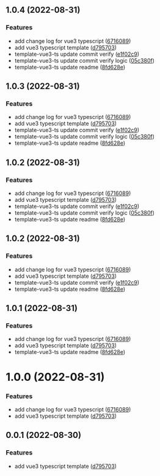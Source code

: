 ## 1.0.4 (2022-08-31)

### Features

- add change log for vue3 typescript ([6716089](https://github.com/zjhiphop/ming-cli/commit/671608953f4f0e18bf28be17d55ea5b2882f81aa))
- add vue3 typescript template ([d795703](https://github.com/zjhiphop/ming-cli/commit/d795703e79f1535848b98f7f311c43a23cf8ea8c))
- template-vue3-ts update commit verify ([e1f02c9](https://github.com/zjhiphop/ming-cli/commit/e1f02c927944aa42871ca1faecccc6739a8f0474))
- template-vue3-ts update commit verify logic ([05c380f](https://github.com/zjhiphop/ming-cli/commit/05c380fd051c765d32bf989c36ae995167836ae0))
- template-vue3-ts update readme ([8fd628e](https://github.com/zjhiphop/ming-cli/commit/8fd628eb88014ace27812646ca0e0d35c66b79c7))

## 1.0.3 (2022-08-31)

### Features

- add change log for vue3 typescript ([6716089](https://github.com/zjhiphop/ming-cli/commit/671608953f4f0e18bf28be17d55ea5b2882f81aa))
- add vue3 typescript template ([d795703](https://github.com/zjhiphop/ming-cli/commit/d795703e79f1535848b98f7f311c43a23cf8ea8c))
- template-vue3-ts update commit verify ([e1f02c9](https://github.com/zjhiphop/ming-cli/commit/e1f02c927944aa42871ca1faecccc6739a8f0474))
- template-vue3-ts update commit verify logic ([05c380f](https://github.com/zjhiphop/ming-cli/commit/05c380fd051c765d32bf989c36ae995167836ae0))
- template-vue3-ts update readme ([8fd628e](https://github.com/zjhiphop/ming-cli/commit/8fd628eb88014ace27812646ca0e0d35c66b79c7))

## 1.0.2 (2022-08-31)

### Features

- add change log for vue3 typescript ([6716089](https://github.com/zjhiphop/ming-cli/commit/671608953f4f0e18bf28be17d55ea5b2882f81aa))
- add vue3 typescript template ([d795703](https://github.com/zjhiphop/ming-cli/commit/d795703e79f1535848b98f7f311c43a23cf8ea8c))
- template-vue3-ts update commit verify ([e1f02c9](https://github.com/zjhiphop/ming-cli/commit/e1f02c927944aa42871ca1faecccc6739a8f0474))
- template-vue3-ts update commit verify logic ([05c380f](https://github.com/zjhiphop/ming-cli/commit/05c380fd051c765d32bf989c36ae995167836ae0))
- template-vue3-ts update readme ([8fd628e](https://github.com/zjhiphop/ming-cli/commit/8fd628eb88014ace27812646ca0e0d35c66b79c7))

## 1.0.2 (2022-08-31)

### Features

- add change log for vue3 typescript ([6716089](https://github.com/zjhiphop/ming-cli/commit/671608953f4f0e18bf28be17d55ea5b2882f81aa))
- add vue3 typescript template ([d795703](https://github.com/zjhiphop/ming-cli/commit/d795703e79f1535848b98f7f311c43a23cf8ea8c))
- template-vue3-ts update commit verify ([e1f02c9](https://github.com/zjhiphop/ming-cli/commit/e1f02c927944aa42871ca1faecccc6739a8f0474))
- template-vue3-ts update readme ([8fd628e](https://github.com/zjhiphop/ming-cli/commit/8fd628eb88014ace27812646ca0e0d35c66b79c7))

## 1.0.1 (2022-08-31)

### Features

- add change log for vue3 typescript ([6716089](https://github.com/zjhiphop/ming-cli/commit/671608953f4f0e18bf28be17d55ea5b2882f81aa))
- add vue3 typescript template ([d795703](https://github.com/zjhiphop/ming-cli/commit/d795703e79f1535848b98f7f311c43a23cf8ea8c))
- template-vue3-ts update readme ([8fd628e](https://github.com/zjhiphop/ming-cli/commit/8fd628eb88014ace27812646ca0e0d35c66b79c7))

# 1.0.0 (2022-08-31)

### Features

- add change log for vue3 typescript ([6716089](https://github.com/zjhiphop/ming-cli/commit/671608953f4f0e18bf28be17d55ea5b2882f81aa))
- add vue3 typescript template ([d795703](https://github.com/zjhiphop/ming-cli/commit/d795703e79f1535848b98f7f311c43a23cf8ea8c))

## 0.0.1 (2022-08-30)

### Features

- add vue3 typescript template ([d795703](https://github.com/zjhiphop/ming-cli/commit/d795703e79f1535848b98f7f311c43a23cf8ea8c))
